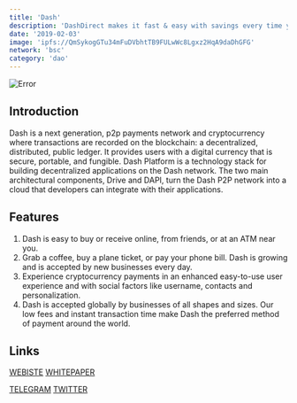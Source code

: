 ```yaml
---
title: 'Dash'
description: 'DashDirect makes it fast & easy with savings every time you spend!'
date: '2019-02-03'
image: 'ipfs://QmSykogGTu34mFuDVbhtTB9FULwWc8Lgxz2HqA9daDhGFG'
network: 'bsc'
category: 'dao'
---
```


![Error](ipfs://QmQevGgUKSxtEorLNu7eBeX6uXimpGccCaGKFay1EE7aHo)

## Introduction

Dash is a next generation, p2p payments network and cryptocurrency where transactions are recorded on the blockchain: a decentralized, distributed, public ledger. It provides users with a digital currency that is secure, portable, and fungible. Dash Platform is a technology stack for building decentralized applications on the Dash network. The two main architectural components, Drive and DAPI, turn the Dash P2P network into a cloud that developers can integrate with their applications.



## Features
1. Dash is easy to buy or receive online, from friends, or at an ATM near you.
2. Grab a coffee, buy a plane ticket, or pay your phone bill. Dash is growing and is accepted by new businesses every day.
3. Experience cryptocurrency payments in an enhanced easy-to-use user experience and with social factors like username, contacts and personalization.
4. Dash is accepted globally by businesses of all shapes and sizes. Our low fees and instant transaction time make Dash the preferred method of payment around the world.


## Links

[WEBISTE](https://www.dash.org/)
[WHITEPAPER](https://docs.dash.org/en/stable/)

[TELEGRAM](https://t.me/dash_chat)
[TWITTER](https://twitter.com/Dashpay)
